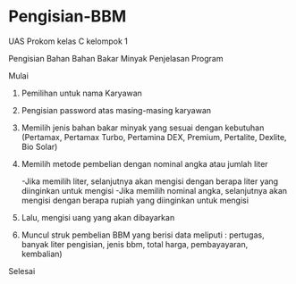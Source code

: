 # Pengisian-BBM
UAS Prokom kelas C kelompok 1

Pengisian Bahan Bahan Bakar Minyak
Penjelasan Program

Mulai
  1. Pemilihan untuk nama Karyawan
  2. Pengisian password atas masing-masing karyawan
  3. Memilih jenis bahan bakar minyak yang sesuai dengan kebutuhan 
     (Pertamax, Pertamax Turbo, Pertamina DEX, Premium, Pertalite, Dexlite, Bio Solar)
  4. Memilih metode pembelian dengan nominal angka atau jumlah liter
  
      -Jika memilih liter, selanjutnya akan mengisi dengan berapa liter yang diinginkan untuk mengisi
      -Jika memilih nominal angka, selanjutnya akan mengisi dengan berapa rupiah yang diinginkan untuk mengisi
    
   5. Lalu, mengisi uang yang akan dibayarkan 
   6. Muncul struk pembelian BBM yang berisi data meliputi : pertugas, banyak liter pengisian, jenis bbm, total harga, pembayayaran, kembalian)
   
   
Selesai

